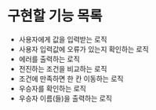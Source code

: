# 구현할 기능 목록

- 사용자에게 값을 입력받는 로직
- 사용자 입력값에 오류가 있는지 확인하는 로직
- 에러를 출력하는 로직
- 전진하는 조건을 비교하는 로직
- 조건에 만족하면 한 칸 이동하는 로직
- 우승자를 확인하는 로직
- 우승자 이름(들)을 출력하는 로직
